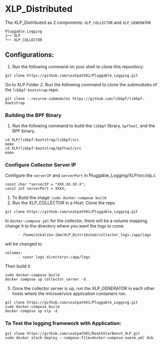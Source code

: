 # XLP_Distributed
The XLP_Distributed as 2 components: `XLP_COLLECTOR` and `XLP_GENERATOR`

```
Pluggable_Logging
├── XLP
└── XLP_COLLECTOR
```
## Configurations:
1. Run the following command on your shell to clone this repository:
```
git clone https://github.com/usatpath01/Pluggable_Logging.git
```
Go to XLP Folder
2. Run the following command to clone the submodules of the `libbpf-bootstrap` repo.
```
git clone --recurse-submodules https://github.com/libbpf/libbpf-bootstrap
```

### Building the BPF Binary
1. Run the following command to build the `libbpf` library, `bpftool`, and the BPF binary.
```
cd XLP/libbpf-bootstrap/libbpf/src
make
cd XLP/libbpf-bootstrap/bpftool/src
make
```

### Configure Collector Server IP
Configure the `serverIP` and `serverPort` in Pluggable_Logging/XLP/src/xlp.c
```
const char *serverIP = "XXX.XX.XX.X";
const int serverPort = XXXX;
```

1. To Build the image: 
`sudo docker-compose build`
2. Run the XLP_COLLECTOR in a Host:
Clone the repo
```
git clone https://github.com/usatpath01/Pluggable_Logging.git
```
In `docker-compose.yml` for the collector,  there will be a volume mapping, change it to the directory where you want the logs to come 
``` volumes:
      - /home/utkalika-ibm/XLP_Distributed/collector_logs:/app/logs
```
will be changed to 
```
volumes:
      - <your logs directory>:/app/logs
```
Then build it 
```
sudo docker-compose build
docker compose up collector_server -d
```
3. Once the collector server is up, run the XLP_GENERATOR in each other hosts where the microservice application containers run.
```
git clone https://github.com/usatpath01/Pluggable_Logging.git
sudo docker-compose build
docker compose up xlp -d
```
    
### To Test the logging framework with Application:
```
git clone https://github.com/usatpath01/DeathStarBench_XLP.git
sudo docker stack deploy --compose-file=docker-compose-swarm.yml dsb
```
